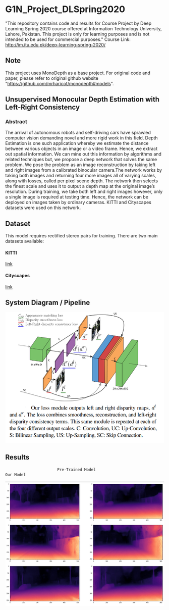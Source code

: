# G1N_Project_DLSpring2020
"This repository contains code and results for Course Project by Deep Learning Spring 2020 course offered at Information Technology University, Lahore, Pakistan. This project is only for learning purposes and is not intended to be used for commercial purposes." 
Course Link: http://im.itu.edu.pk/deep-learning-spring-2020/
## Note
This project uses MonoDepth as a base project. For original code and paper, please refer to original github website "https://github.com/mrharicot/monodepth#models".

## Unsupervised Monocular Depth Estimation with Left-Right Consistency

### Abstract
The arrival of autonomous robots and self-driving cars have sprawled computer vision demanding novel and more rigid work in this field. Depth Estimation is one such application whereby we estimate the distance between various objects in an image or a video frame. Hence, we extract out spatial information. We can mine out this information by algorithms and related techniques but, we propose a deep network that solves the same problem. We pose the problem as an image reconstruction by taking left and right images from a calibrated binocular camera.The network works by taking both images and returning four more images all of varying scales, along with losses, called per pixel scene depth. The network then selects the finest scale and uses it to output a depth map at the original image’s resolution. During training, we take both left and right images however, only a single image is required at testing time. Hence, the network can be deployed on images taken by ordinary cameras. KITTI and Cityscapes datasets were used on this network.

## Dataset
This model requires rectified stereo pairs for training.
There are two main datasets available:
#### KITTI 
[link](http://www.cvlibs.net/datasets/kitti/)
#### Cityscapes
[link](https://www.cityscapes-dataset.com/)

## System Diagram / Pipeline
![pipeline](/readme_images/pipeline.png)

## Results
                           Pre-Trained Model                                            Our Model
![bresults](/readme_images/bresults.jpeg)


